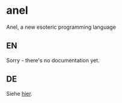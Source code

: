 # anel
Anel, a new esoteric programming language

## EN
Sorry - there's no documentation yet.

## DE
Siehe [hier](https://github.com/triploit/anel/docs).
